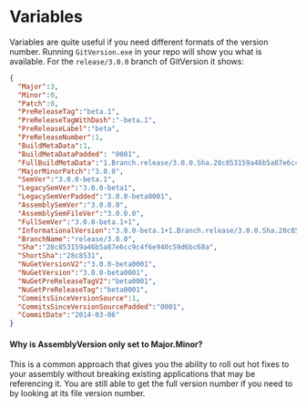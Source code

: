 # Variables
Variables are quite useful if you need different formats of the version number. Running `GitVersion.exe` in your repo will show you what is available.
For the `release/3.0.0` branch of GitVersion it shows:

```json
{
  "Major":3,
  "Minor":0,
  "Patch":0,
  "PreReleaseTag":"beta.1",
  "PreReleaseTagWithDash":"-beta.1",
  "PreReleaseLabel":"beta",
  "PreReleaseNumber":1,
  "BuildMetaData":1,
  "BuildMetaDataPadded": "0001",
  "FullBuildMetaData":"1.Branch.release/3.0.0.Sha.28c853159a46b5a87e6cc9c4f6e940c59d6bc68a",
  "MajorMinorPatch":"3.0.0",
  "SemVer":"3.0.0-beta.1",
  "LegacySemVer":"3.0.0-beta1",
  "LegacySemVerPadded":"3.0.0-beta0001",
  "AssemblySemVer":"3.0.0.0",
  "AssemblySemFileVer":"3.0.0.0",
  "FullSemVer":"3.0.0-beta.1+1",
  "InformationalVersion":"3.0.0-beta.1+1.Branch.release/3.0.0.Sha.28c853159a46b5a87e6cc9c4f6e940c59d6bc68a",
  "BranchName":"release/3.0.0",
  "Sha":"28c853159a46b5a87e6cc9c4f6e940c59d6bc68a",
  "ShortSha":"28c8531",
  "NuGetVersionV2":"3.0.0-beta0001",
  "NuGetVersion":"3.0.0-beta0001",
  "NuGetPreReleaseTagV2":"beta0001",
  "NuGetPreReleaseTag":"beta0001",
  "CommitsSinceVersionSource":1,
  "CommitsSinceVersionSourcePadded":"0001",
  "CommitDate":"2014-03-06"
}
```


#### Why is AssemblyVersion only set to Major.Minor?

This is a common approach that gives you the ability to roll out hot fixes to your assembly without breaking existing applications that may be referencing it. You are still able to get the full version number if you need to by looking at its file version number.

